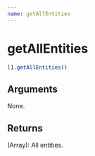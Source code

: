 ```yaml
---
name: getAllEntities
---
```


# getAllEntities

```js
l1.getAllEntities()
```

## Arguments

None.

## Returns

(Array): All entities.
